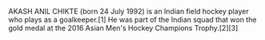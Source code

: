 AKASH ANIL CHIKTE (born 24 July 1992) is an Indian field hockey player who plays as a goalkeeper.[1] He was part of the Indian squad that won the gold medal at the 2016 Asian Men's Hockey Champions Trophy.[2][3]
